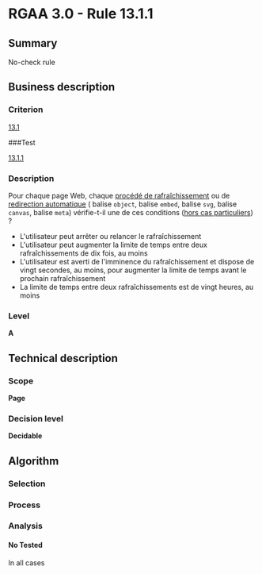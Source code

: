 # RGAA 3.0 -  Rule 13.1.1

## Summary

No-check rule

## Business description

### Criterion

[13.1](http://references.modernisation.gouv.fr/referentiel-technique-0#crit-13-1)

###Test

[13.1.1](http://references.modernisation.gouv.fr/referentiel-technique-0#test-13-1-1)

### Description

Pour chaque page Web, chaque <a href="http://references.modernisation.gouv.fr/referentiel-technique-0#mProcedeRafraichissement">proc&eacute;d&eacute; de rafra&icirc;chissement</a> ou de <a href="http://references.modernisation.gouv.fr/referentiel-technique-0#mRedirectAuto">redirection automatique</a> ( balise `object`, balise `embed`, balise `svg`, balise `canvas`, balise `meta`) v&eacute;rifie-t-il une de ces conditions (<a href="http://references.modernisation.gouv.fr/referentiel-technique-0#cpCrit13-1" title="Cas particuliers pour le crit&egrave;re 13.1">hors cas particuliers</a>) ? 
 
 *  L'utilisateur peut arr&ecirc;ter ou relancer le rafra&icirc;chissement 
 *  L'utilisateur peut augmenter la limite de temps entre deux rafra&icirc;chissements de dix fois, au moins 
 *  L'utilisateur est averti de l'imminence du rafra&icirc;chissement et dispose de vingt secondes, au moins, pour augmenter la limite de temps avant le prochain rafra&icirc;chissement 
 *  La limite de temps entre deux rafra&icirc;chissements est de vingt heures, au moins  


### Level

**A**

## Technical description

### Scope

**Page**

### Decision level

**Decidable**

## Algorithm

### Selection

### Process

### Analysis

#### No Tested 

In all cases






